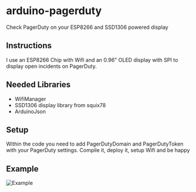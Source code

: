 # arduino-pagerduty
Check PagerDuty on your ESP8266 and SSD1306 powered display

## Instructions
I use an ESP8266 Chip with Wifi and an 0.96" OLED display with SPI to display open incidents on PagerDuty. 

## Needed Libraries
- WifiManager
- SSD1306 display library from squix78
- ArduinoJson

## Setup
Within the code you need to add PagerDutyDomain and PagerDutyToken with your PagerDuty settings. Compile it, deploy it, setup Wifi and be happy

## Example
![Example](https://github.com/bert2002/arduino-pagerduty/raw/master/images/display.png)


